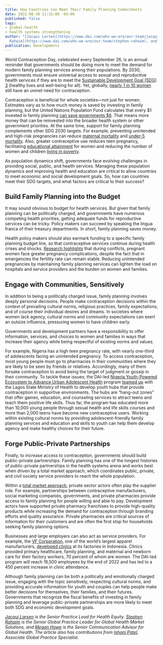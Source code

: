 ```yaml
---
title: How Countries Can Meet Their Family Planning Commitments
date: 2022-08-30 11:33:00 -04:00
published: false
tags:
- global-health
- health systems strengthening
author: "[Jacqui Larsen](https://www.dai.com/who-we-are/our-team/jacqui-larsen), [Stephen
  Rahaim](https://www.dai.com/who-we-are/our-team/stephen-rahaim), and [Megan Howe](https://www.linkedin.com/in/megan-howe-3a868972/)"
publication: Developments
---
```


World Contraception Day, celebrated every September 26, is an annual reminder that governments should be doing more to meet the demand for modern family planning services among their populations. By 2030, governments must ensure universal access to sexual and reproductive health services if they are to meet the [Sustainable Development Goal (SDG) 3](https://www.un.org/en/development/desa/population/publications/pdf/family/familyPlanning_DataBooklet_2019.pdf) (healthy lives and well-being for all). Yet, globally, [nearly 1 in 10 women](https://www.un.org/development/desa/pd/sites/www.un.org.development.desa.pd/files/undesa_pd_hi_worldfamilyplanning2020_highlights.pdf) still have an unmet need for contraception. 

Contraception is beneficial for whole societies—not just for women. Estimates vary as to how much money is saved by investing in family planning, but the United Nations Population Fund calculates that every $1 invested in family planning [can save governments $6](https://www.unfpa.org/sites/default/files/resource-pdf/FINAL_UNFPA_infographic_080817.pdf). That means more money that can be reinvested into the broader health system or other government priorities. At the same time, support for family planning complements other SDG 2030 targets. For example, preventing unintended and high-risk pregnancies can reduce [maternal mortality](https://sdgdata.gov.uk/3-1-1/) and [under-5 mortality](https://sdgdata.gov.uk/3-2-1/). Also, greater contraceptive use reduces teen pregnancy, facilitating [educational attainment](https://sdgdata.gov.uk/4-3-1/) for women and reducing the number of women and children [living in poverty](https://sdgdata.gov.uk/1-2-1/).

As population dynamics shift, governments face evolving challenges in providing social, public, and health services. Managing these population dynamics and improving health and education are critical to allow countries to meet economic and social development goals. So, how can countries meet their SDG targets, and what factors are critical to their success? 

## Build Family Planning into the Budget 

It may sound obvious to budget for health services. But given that family planning can be politically charged, and governments have numerous competing health priorities, getting adequate funds for reproductive services can be tricky. Policy makers can succeed by speaking the lingua franca of their treasury departments. In short, family planning saves money. 

Health policy makers should also earmark funding to a specific family planning budget line, so that contraceptive services continue during health crises and shocks. [Research highlights](https://gh.bmj.com/content/2/4/e000377) that during conflicts, pregnant women face greater pregnancy complications, despite the fact that in emergencies the fertility rate can remain stable. Reducing unintended pregnancies by maintaining family planning services can lighten the load on hospitals and service providers and the burden on women and families.

## Engage with Communities, Sensitively

In addition to being a politically charged issue, family planning involves deeply personal decisions. People make contraception decisions within the context of prevailing cultural norms, religious practices, family expectations, and of course their individual desires and dreams. In societies where women lack agency, cultural norms and community expectations can exert an outsize influence, pressuring women to have children early. 

Governments and development partners have a responsibility to offer information, services, and choices to women and families in ways that increase their agency while being respectful of existing norms and values. 

For example, Nigeria has a high teen pregnancy rate, with nearly one-third of adolescents facing an unintended pregnancy. To access contraception, most young people must go to pharmacies in their communities where they are likely to be seen by friends or relatives. Accordingly, many of them forsake contraception to avoid being the target of judgment or gossip in their community. To tackle these issues, the DAI-led [Nigeria Youth-Powered Ecosystem to Advance Urban Adolescent Health](https://www.dai.com/our-work/projects/nigeria-improving-adolescent-health-and-well-being-in-urban-areas) program [teamed up](https://www.dai.com/uploads/YPE4AH_CaseStudy-5b02ef.pdf) with the Lagos State Ministry of Health to develop youth hubs that provide contraception in supportive environments. The hubs are “hang-out zones” that offer games, education, and counseling services to attract teens and teach them positive life skills. Thus far, the program has educated more than 10,000 young people through sexual health and life skills courses and more than 2,000 teens have become new contraceptive users. Working within existing cultural norms by providing adolescent-friendly family planning services and education and skills to youth can help them develop agency and make healthy choices for their future. 

## Forge Public-Private Partnerships 

Finally, to increase access to contraception, governments should build public-private partnerships. Family planning has one of the longest histories of public-private partnerships in the health systems arena and works best when driven by a total market approach, which coordinates public, private, and civil society service providers to reach the whole population.

Within a [total market approach](https://www.globalhealthlearning.org/course/total-market-approach), private sector actors often play the supplier role. For example, partnerships between contraceptive manufacturers, social marketing companies, governments, and private pharmacies provide access to family planning for people willing and able to pay. Development actors have supported private pharmacy franchises to provide high-quality products while increasing the demand for contraception through branding efforts and quality assurance. Private pharmacies are critical sources of information for their customers and are often the first stop for households seeking family planning options.

Businesses and large employers can also act as service providers. For example, the [VF Corporation](https://www.vfc.com/), one of the world’s largest apparel manufacturers, [developed clinics](https://dai-global-developments.com/articles/worker-health-and-wellbeing-programs-key-to-supply-chain-resilience) at its factories in Indonesia. Clinics provided primary healthcare, family planning, and maternal and newborn care for their factory workers, 70 percent of whom are women. The DAI-led program will reach 18,500 employees by the end of 2022 and has led to a 450 percent increase in clinic attendance. 

Although family planning can be both a politically and emotionally charged issue, engaging with the topic sensitively, respecting cultural norms, and providing accurate information for youth and couples can help people make better decisions for themselves, their families, and their futures. Governments that recognize the fiscal benefits of investing in family planning and leverage public-private partnerships are more likely to meet both SDG and economic development goals.

*[Jacqui Larsen](https://www.dai.com/who-we-are/our-team/jacqui-larsen) is the Senior Practice Lead for Health Equity. [Stephen Rahaim](https://www.dai.com/who-we-are/our-team/stephen-rahaim) is the Senior Global Practice Leader for Global Health Market Solutions, and [Megan Howe](https://www.linkedin.com/in/megan-howe-3a868972/) is the Senior Communication Advisor for Global Health. The article also has contributions from [Ishani Patel](https://www.dai.com/who-we-are/our-team/ishani-patel), Associate Global Practice Specialist.*